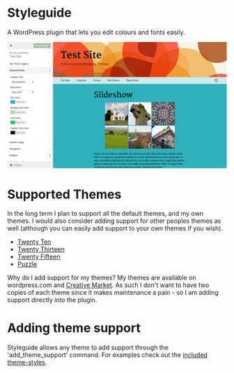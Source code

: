 Styleguide
==========

A WordPress plugin that lets you edit colours and fonts easily.

![Twenty Thirteen Screenshot](https://github.com/BinaryMoon/styleguide/raw/master/screenshots/screenshot-1.png)

# Supported Themes

In the long term I plan to support all the default themes, and my own themes. I would also consider adding support for other peoples themes as well (although you can easily add support to your own themes if you wish).

* [Twenty Ten](https://wordpress.org/themes/twentyten)
* [Twenty Thirteen](https://wordpress.org/themes/twentythirteen)
* [Twenty Fifteen](https://wordpress.org/themes/twentyfifteen)
* [Puzzle](https://creativemarket.com/BinaryMoon/108641-Puzzle-Responsive-WordPress-Theme?u=BinaryMoon)

Why do I add support for my themes? My themes are available on wordpress.com and <a href="https://creativemarket.com/BinaryMoon?u=BinaryMoon">Creative Market</a>. As such I don't want to have two copies of each theme since it makes maintenance a pain - so I am adding support directly into the plugin.

# Adding theme support

Styleguide allows any theme to add support through the 'add_theme_support' command. For examples check out the [included theme-styles](https://github.com/BinaryMoon/styleguide/tree/master/theme-styles).